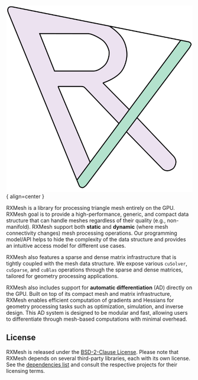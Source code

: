 ![](/assets/rx.png){ align=center }

RXMesh is a library for processing triangle mesh entirely on the GPU. RXMesh goal is to provide a high-performance, generic, and compact data structure that can handle meshes regardless of their quality (e.g., non-manifold). RXMesh support both **static** and **dynamic** (where mesh connectivity changes) mesh processing operations. Our programming model/API helps to hide the complexity of the data structure and provides an intuitive access model for different use cases.

RXMesh also features a sparse and dense matrix infrastructure that is tightly coupled with the mesh data structure. We expose various `cuSolver`, `cuSparse`, and `cuBlas` operations through the sparse and dense matrices, tailored for geometry processing applications.

RXMesh also includes support for **automatic differentiation** (AD) directly on the GPU. Built on top of its compact mesh and matrix infrastructure, RXMesh enables efficient computation of gradients and Hessians for geometry processing tasks such as optimization, simulation, and inverse design. This AD system is designed to be modular and fast, allowing users to differentiate through mesh-based computations with minimal overhead.

## License

RXMesh is released under the [BSD-2-Clause License](https://github.com/owensgroup/RXMesh/blob/main/LICENSE). Please note that RXMesh depends on several third-party libraries, each with its own license. See the [dependencies list](about/building/#dependencies) and consult the respective projects for their licensing terms.
